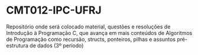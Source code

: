 # CMT012-IPC-UFRJ
Repositório onde será colocado material, questões e resoluções de Introdução à Programação C, que avança em mais conteúdos de Algoritmos de Programação como recursão, structs, ponteiros, pilhas e assuntos pré-estrutura de dados (3º período)
